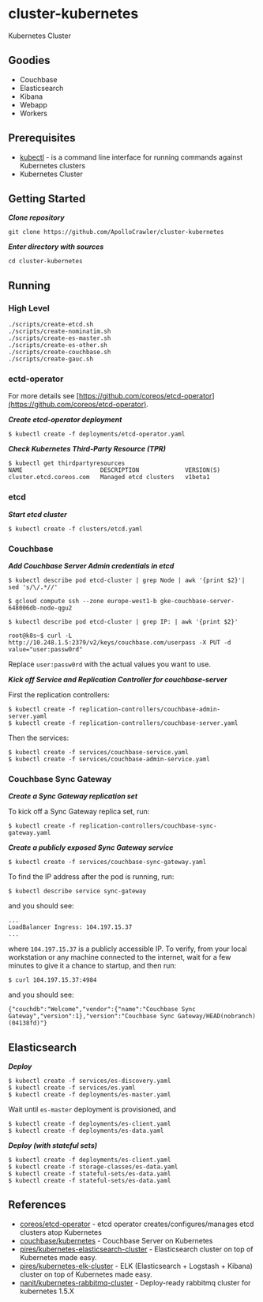 # cluster-kubernetes

Kubernetes Cluster

## Goodies

- Couchbase
- Elasticsearch
- Kibana
- Webapp
- Workers

## Prerequisites

- [kubectl](https://kubernetes.io/docs/user-guide/kubectl-overview/) - is a command line interface for running commands against Kubernetes clusters
- Kubernetes Cluster

## Getting Started

***Clone repository***

```
git clone https://github.com/ApolloCrawler/cluster-kubernetes
```

***Enter directory with sources***

```
cd cluster-kubernetes
```

## Running

### High Level

```
./scripts/create-etcd.sh
./scripts/create-nominatim.sh
./scripts/create-es-master.sh
./scripts/create-es-other.sh
./scripts/create-couchbase.sh
./scripts/create-gauc.sh
```

### ectd-operator

For more details see [https://github.com/coreos/etcd-operator](https://github.com/coreos/etcd-operator).

***Create etcd-operator deployment***

```
$ kubectl create -f deployments/etcd-operator.yaml
```

***Check Kubernetes Third-Party Resource (TPR)***

```
$ kubectl get thirdpartyresources
NAME                      DESCRIPTION             VERSION(S)
cluster.etcd.coreos.com   Managed etcd clusters   v1beta1
```

### etcd

***Start etcd cluster***

```
$ kubectl create -f clusters/etcd.yaml
```

### Couchbase

***Add Couchbase Server Admin credentials in etcd***

```
$ kubectl describe pod etcd-cluster | grep Node | awk '{print $2}'| sed 's/\/.*//'
```

```
$ gcloud compute ssh --zone europe-west1-b gke-couchbase-server-648006db-node-qgu2
```

```
$ kubectl describe pod etcd-cluster | grep IP: | awk '{print $2}'
```

```
root@k8s~$ curl -L http://10.248.1.5:2379/v2/keys/couchbase.com/userpass -X PUT -d value="user:passw0rd"
```

Replace `user:passw0rd` with the actual values you want to use.

***Kick off Service and Replication Controller for couchbase-server***

First the replication controllers:

```
$ kubectl create -f replication-controllers/couchbase-admin-server.yaml
$ kubectl create -f replication-controllers/couchbase-server.yaml
```

Then the services:

```
$ kubectl create -f services/couchbase-service.yaml
$ kubectl create -f services/couchbase-admin-service.yaml
```

### Couchbase Sync Gateway

***Create a Sync Gateway replication set***

To kick off a Sync Gateway replica set, run:

```
$ kubectl create -f replication-controllers/couchbase-sync-gateway.yaml
```

***Create a publicly exposed Sync Gateway service***

```
$ kubectl create -f services/couchbase-sync-gateway.yaml
```

To find the IP address after the pod is running, run:

```
$ kubectl describe service sync-gateway
```

and you should see:

```
...
LoadBalancer Ingress: 104.197.15.37
...
```

where `104.197.15.37` is a publicly accessible IP. 
To verify, from your local workstation or any machine connected to the internet, 
wait for a few minutes to give it a chance to startup, and then run:

```
$ curl 104.197.15.37:4984
```

and you should see:

```
{"couchdb":"Welcome","vendor":{"name":"Couchbase Sync Gateway","version":1},"version":"Couchbase Sync Gateway/HEAD(nobranch)(04138fd)"}
```


## Elasticsearch

***Deploy***

```
$ kubectl create -f services/es-discovery.yaml
$ kubectl create -f services/es.yaml
$ kubectl create -f deployments/es-master.yaml
```

Wait until `es-master` deployment is provisioned, and

```
$ kubectl create -f deployments/es-client.yaml
$ kubectl create -f deployments/es-data.yaml
```

***Deploy (with stateful sets)***

```
$ kubectl create -f deployments/es-client.yaml
$ kubectl create -f storage-classes/es-data.yaml
$ kubectl create -f stateful-sets/es-data.yaml
$ kubectl create -f stateful-sets/es-data.yaml
```

## References

- [coreos/etcd-operator](https://github.com/coreos/etcd-operator) - etcd operator creates/configures/manages etcd clusters atop Kubernetes
- [couchbase/kubernetes](https://github.com/couchbase/kubernetes) - Couchbase Server on Kubernetes
- [pires/kubernetes-elasticsearch-cluster](https://github.com/pires/kubernetes-elasticsearch-cluster) - Elasticsearch cluster on top of Kubernetes made easy.
- [pires/kubernetes-elk-cluster](https://github.com/pires/kubernetes-elk-cluster) - ELK (Elasticsearch + Logstash + Kibana) cluster on top of Kubernetes made easy.
- [nanit/kubernetes-rabbitmq-cluster](https://github.com/nanit/kubernetes-rabbitmq-cluster) - Deploy-ready rabbitmq cluster for kubernetes 1.5.X
